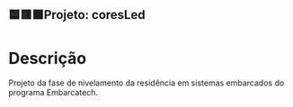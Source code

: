 ## 🟦🟥🟪Projeto: coresLed
# Descrição
Projeto da fase de nivelamento da residência em sistemas embarcados do programa Embarcatech.
